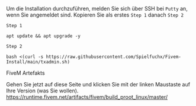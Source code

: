 Um die Installation durchzuführen, melden Sie sich über SSH bei ```Putty``` an,
wenn Sie angemeldet sind. Kopieren Sie als erstes ```Step 1``` danach ```Step 2```


```Step 1```
```
apt update && apt upgrade -y
```

```Step 2```
```
bash <(curl -s https://raw.githubusercontent.com/Spielfuchx/Fivem-Install/main/txadmin.sh)
```

FiveM Artefakts 

Gehen Sie jetzt auf diese Seite und klicken Sie mit der linken Maustaste auf Ihre Version (was Sie wollen).
https://runtime.fivem.net/artifacts/fivem/build_proot_linux/master/

